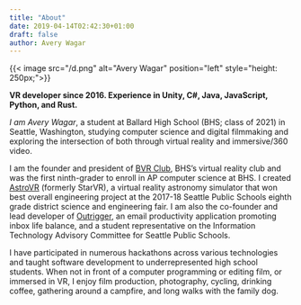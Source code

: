 ```yaml
---
title: "About"
date: 2019-04-14T02:42:30+01:00
draft: false
author: Avery Wagar
---
```


{{< image src="/d.png" alt="Avery Wagar" position="left" style="height: 250px;">}}

__VR developer since 2016. Experience in Unity, C#, Java, JavaScript, Python, and Rust.__

_I am Avery Wagar_, a student at Ballard High School (BHS; class of 2021) in Seattle, Washington, studying computer science and digital filmmaking and exploring the intersection of both through virtual reality and immersive/360 video. 

I am the founder and president of [BVR Club][BVR_HOME], BHS’s virtual reality club and was the first ninth-grader to enroll in AP computer science at BHS. I created [AstroVR][ASTROVR_HOME] (formerly StarVR), a virtual reality astronomy simulator that won best overall engineering project at the 2017-18 Seattle Public Schools eighth grade district science and engineering fair. I am also the co-founder and lead developer of [Outrigger][OUTRIGGER_HOME], an email productivity application promoting inbox life balance, and a student representative on the Information Technology Advisory Committee for Seattle Public Schools. 

I have participated in numerous hackathons across various technologies and taught software development to underrepresented high school students. When not in front of a computer programming or editing film, or immersed in VR, I enjoy film production, photography, cycling, drinking coffee, gathering around a campfire, and long walks with the family dog.

[BVR_HOME]: https://bvrclub.com
[ASTROVR_HOME]: https://ajmwagar.itch.io/astrovr
[OUTRIGGER_HOME]: https://outriggerapp.com
